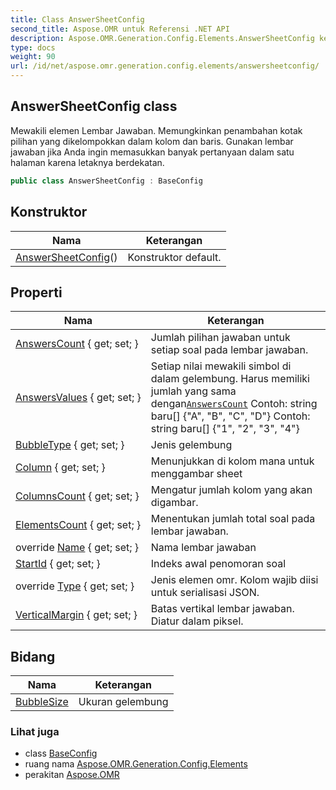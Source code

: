 ```yaml
---
title: Class AnswerSheetConfig
second_title: Aspose.OMR untuk Referensi .NET API
description: Aspose.OMR.Generation.Config.Elements.AnswerSheetConfig kelas. Mewakili elemen Lembar Jawaban. Memungkinkan penambahan kotak pilihan yang dikelompokkan dalam kolom dan baris. Gunakan lembar jawaban jika Anda ingin memasukkan banyak pertanyaan dalam satu halaman karena letaknya berdekatan.
type: docs
weight: 90
url: /id/net/aspose.omr.generation.config.elements/answersheetconfig/
---
```

## AnswerSheetConfig class

Mewakili elemen Lembar Jawaban. Memungkinkan penambahan kotak pilihan yang dikelompokkan dalam kolom dan baris. Gunakan lembar jawaban jika Anda ingin memasukkan banyak pertanyaan dalam satu halaman karena letaknya berdekatan.

```csharp
public class AnswerSheetConfig : BaseConfig
```

## Konstruktor

| Nama | Keterangan |
| --- | --- |
| [AnswerSheetConfig](answersheetconfig/)() | Konstruktor default. |

## Properti

| Nama | Keterangan |
| --- | --- |
| [AnswersCount](../../aspose.omr.generation.config.elements/answersheetconfig/answerscount/) { get; set; } | Jumlah pilihan jawaban untuk setiap soal pada lembar jawaban. |
| [AnswersValues](../../aspose.omr.generation.config.elements/answersheetconfig/answersvalues/) { get; set; } | Setiap nilai mewakili simbol di dalam gelembung. Harus memiliki jumlah yang sama dengan[`AnswersCount`](./answerscount/) Contoh: string baru[] {"A", "B", "C", "D"} Contoh: string baru[] {"1", "2", "3", "4"} |
| [BubbleType](../../aspose.omr.generation.config.elements/answersheetconfig/bubbletype/) { get; set; } | Jenis gelembung |
| [Column](../../aspose.omr.generation.config.elements/answersheetconfig/column/) { get; set; } | Menunjukkan di kolom mana untuk menggambar sheet |
| [ColumnsCount](../../aspose.omr.generation.config.elements/answersheetconfig/columnscount/) { get; set; } | Mengatur jumlah kolom yang akan digambar. |
| [ElementsCount](../../aspose.omr.generation.config.elements/answersheetconfig/elementscount/) { get; set; } | Menentukan jumlah total soal pada lembar jawaban. |
| override [Name](../../aspose.omr.generation.config.elements/answersheetconfig/name/) { get; set; } | Nama lembar jawaban |
| [StartId](../../aspose.omr.generation.config.elements/answersheetconfig/startid/) { get; set; } | Indeks awal penomoran soal |
| override [Type](../../aspose.omr.generation.config.elements/answersheetconfig/type/) { get; set; } | Jenis elemen omr. Kolom wajib diisi untuk serialisasi JSON. |
| [VerticalMargin](../../aspose.omr.generation.config.elements/answersheetconfig/verticalmargin/) { get; set; } | Batas vertikal lembar jawaban. Diatur dalam piksel. |

## Bidang

| Nama | Keterangan |
| --- | --- |
| [BubbleSize](../../aspose.omr.generation.config.elements/answersheetconfig/bubblesize/) | Ukuran gelembung |

### Lihat juga

* class [BaseConfig](../../aspose.omr.generation.config/baseconfig/)
* ruang nama [Aspose.OMR.Generation.Config.Elements](../../aspose.omr.generation.config.elements/)
* perakitan [Aspose.OMR](../../)


